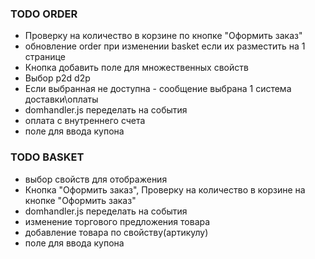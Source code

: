 ### TODO ORDER
* Проверку на количество в корзине по кнопке "Оформить заказ"
* обновление order при изменении basket если их разместить на 1 странице
* Кнопка добавить поле для множественных свойств
* Выбор p2d  d2p
* Если выбранная не доступна - сообщение выбрана 1 система доставки\оплаты
* domhandler.js переделать на события
* оплата с внутреннего счета
* поле для ввода купона

### TODO BASKET
* выбор свойств для отображения
* Кнопка "Оформить заказ", Проверку на количество в корзине на кнопке "Оформить заказ"
* domhandler.js переделать на события
* изменение торгового предложения товара
* добавление товара по свойству(артикулу)
* поле для ввода купона
